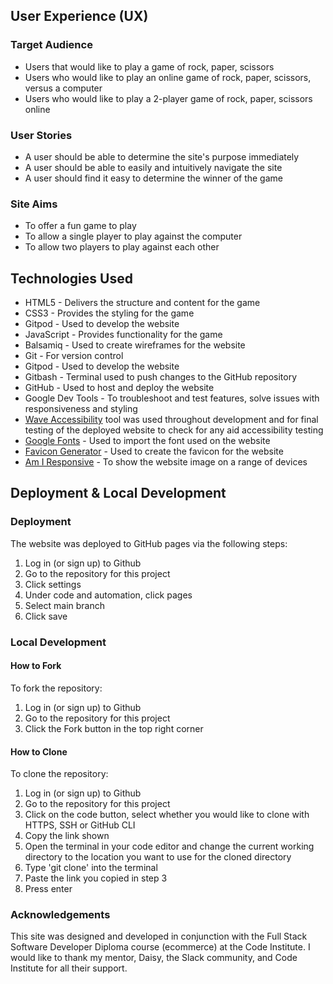 ## User Experience (UX)

### Target Audience
* Users that would like to play a game of rock, paper, scissors
* Users who would like to play an online game of rock, paper, scissors, versus a computer
* Users who would like to play a 2-player game of rock, paper, scissors online

### User Stories
* A user should be able to determine the site's purpose immediately
* A user should be able to easily and intuitively navigate the site
* A user should find it easy to determine the winner of the game

### Site Aims
* To offer a fun game to play
* To allow a single player to play against the computer
* To allow two players to play against each other

## Technologies Used

* HTML5 - Delivers the structure and content for the game
* CSS3 - Provides the styling for the game
* Gitpod - Used to develop the website
* JavaScript - Provides functionality for the game
* Balsamiq - Used to create wireframes for the website
* Git - For version control
* Gitpod - Used to develop the website
* Gitbash - Terminal used to push changes to the GitHub repository
* GitHub - Used to host and deploy the website
* Google Dev Tools - To troubleshoot and test features, solve issues with responsiveness and styling
* [Wave Accessibility](https://wave.webaim.org/) tool was used throughout development and for final testing of the deployed website to check for any aid accessibility testing
* [Google Fonts](https://fonts.google.com/) - Used to import the font used on the website
* [Favicon Generator](https://favicon.io/) - Used to create the favicon for the website
* [Am I Responsive](http://ami.responsivedesign.is/) - To show the website image on a range of devices

## Deployment & Local Development

### Deployment
The website was deployed to GitHub pages via the following steps:
1. Log in (or sign up) to Github
2. Go to the repository for this project
3. Click settings 
4. Under code and automation, click pages
5. Select main branch
6. Click save

### Local Development

#### How to Fork
To fork the repository:
1. Log in (or sign up) to Github
2. Go to the repository for this project
3. Click the Fork button in the top right corner

#### How to Clone
To clone the repository:
1. Log in (or sign up) to Github
2. Go to the repository for this project
3. Click on the code button, select whether you would like to clone with HTTPS, SSH or GitHub CLI
4. Copy the link shown
5. Open the terminal in your code editor and change the current working directory to the location you want to use for the cloned directory
6. Type 'git clone' into the terminal 
7.  Paste the link you copied in step 3
8. Press enter

### Acknowledgements
This site was designed and developed in conjunction with the Full Stack Software Developer Diploma course (ecommerce) at the Code Institute. I would like to thank my mentor, Daisy, the Slack community, and Code Institute for all their support.